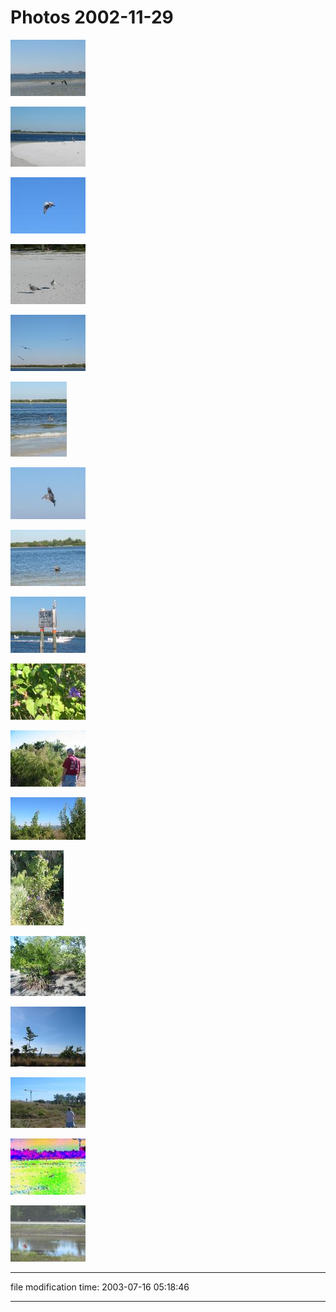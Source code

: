 Photos 2002-11-29
=================

[![](/photos/thumb/2002-11-29-boditch-point-01.jpg)](/photos/2002-11-29-boditch-point-01.jpg)

[![](/photos/thumb/2002-11-29-boditch-point-02.jpg)](/photos/2002-11-29-boditch-point-02.jpg)

[![](/photos/thumb/2002-11-29-boditch-point-03.jpg)](/photos/2002-11-29-boditch-point-03.jpg)

[![](/photos/thumb/2002-11-29-boditch-point-04.jpg)](/photos/2002-11-29-boditch-point-04.jpg)

[![](/photos/thumb/2002-11-29-boditch-point-05.jpg)](/photos/2002-11-29-boditch-point-05.jpg)

[![](/photos/thumb/2002-11-29-boditch-point-06.jpg)](/photos/2002-11-29-boditch-point-06.jpg)

[![](/photos/thumb/2002-11-29-boditch-point-07.jpg)](/photos/2002-11-29-boditch-point-07.jpg)

[![](/photos/thumb/2002-11-29-boditch-point-08.jpg)](/photos/2002-11-29-boditch-point-08.jpg)

[![](/photos/thumb/2002-11-29-boditch-point-09.jpg)](/photos/2002-11-29-boditch-point-09.jpg)

[![](/photos/thumb/2002-11-29-boditch-point-10.jpg)](/photos/2002-11-29-boditch-point-10.jpg)

[![](/photos/thumb/2002-11-29-boditch-point-11.jpg)](/photos/2002-11-29-boditch-point-11.jpg)

[![](/photos/thumb/2002-11-29-boditch-point-12.jpg)](/photos/2002-11-29-boditch-point-12.jpg)

[![](/photos/thumb/2002-11-29-boditch-point-13.jpg)](/photos/2002-11-29-boditch-point-13.jpg)

[![](/photos/thumb/2002-11-29-boditch-point-14.jpg)](/photos/2002-11-29-boditch-point-14.jpg)

[![](/photos/thumb/2002-11-29-boditch-point-15.jpg)](/photos/2002-11-29-boditch-point-15.jpg)

[![](/photos/thumb/2002-11-29-boditch-point-16.jpg)](/photos/2002-11-29-boditch-point-16.jpg)

[![](/photos/thumb/2002-11-29-cube-alien.jpg)](/photos/2002-11-29-cube-alien.jpg)

[![](/photos/thumb/2002-11-29-intersection.jpg)](/photos/2002-11-29-intersection.jpg)

* * *

file modification time: 2003-07-16 05:18:46

* * *
